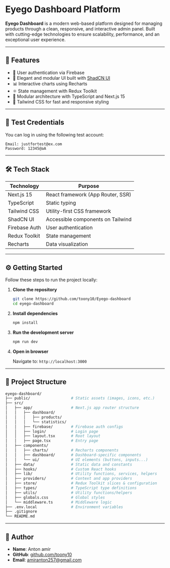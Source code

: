 # Eyego Dashboard Platform

**Eyego Dashboard** is a modern web-based platform designed for managing products through a clean, responsive, and interactive admin panel. Built with cutting-edge technologies to ensure scalability, performance, and an exceptional user experience.

---

## 🚀 Features

- 🔐 User authentication via Firebase
- 🎨 Elegant and modular UI built with [ShadCN UI](https://ui.shadcn.com/)
- 📊 Interactive charts using Recharts
- ⚛️ State management with Redux Toolkit
- 🧩 Modular architecture with TypeScript and Next.js 15
- 💅 Tailwind CSS for fast and responsive styling

---

## 🔑 Test Credentials

You can log in using the following test account:

```
Email: justfortest@ex.com  
Password: 12345@aA
```

---

## 🛠️ Tech Stack

| Technology       | Purpose                              |
|------------------|---------------------------------------|
| Next.js 15       | React framework (App Router, SSR)     |
| TypeScript       | Static typing                         |
| Tailwind CSS     | Utility-first CSS framework           |
| ShadCN UI        | Accessible components on Tailwind     |
| Firebase Auth    | User authentication                   |
| Redux Toolkit    | State management                      |
| Recharts         | Data visualization                    |

---

## ⚙️ Getting Started

Follow these steps to run the project locally:

1. **Clone the repository**

   ```bash
   git clone https://github.com/toony10/Eyego-dashboard
   cd eyego-dashboard
   ```

2. **Install dependencies**

   ```bash
   npm install
   ```

3. **Run the development server**

   ```bash
   npm run dev
   ```

4. **Open in browser**

   Navigate to: `http://localhost:3000`

---

## 📁 Project Structure

```bash
eyego-dashboard/
├── public/                  # Static assets (images, icons, etc.)
├── src/
│   ├── app/                 # Next.js app router structure
│   │   ├── dashboard/
│   │   │   ├── products/
│   │   │   └── statistics/
│   │   ├── firebase/        # Firebase auth configs
│   │   ├── login/           # Login page
│   │   ├── layout.tsx       # Root layout
│   │   ├── page.tsx         # Entry page
│   ├── components/
│   │   ├── charts/          # Recharts components
│   │   ├── dashboard/       # Dashboard-specific components
│   │   └── ui/              # UI elements (buttons, inputs...)
│   ├── data/                # Static data and constants
│   ├── hooks/               # Custom React hooks
│   ├── lib/                 # Utility functions, services, helpers
│   ├── providers/           # Context and app providers
│   ├── store/               # Redux Toolkit slices & configuration
│   ├── types/               # TypeScript type definitions
│   ├── utils/               # Utility functions/helpers
│   ├── globals.css          # Global styles
│   └── middleware.ts        # Middleware logic
├── .env.local               # Environment variables
├── .gitignore
└── README.md
```

---

## 👤 Author

- **Name**: Anton amir 
- **GitHub**: [github.com/toony10](https://github.com/toony10)  
- **Email**: amiranton257@gmail.com